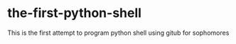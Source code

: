 # the-first-python-shell
This is the first attempt to program python shell using gitub for sophomores
